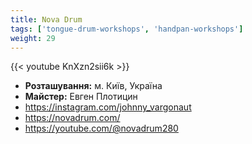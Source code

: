 ```yaml
---
title: Nova Drum
tags: ['tongue-drum-workshops', 'handpan-workshops']
weight: 29
---
```

{{< youtube KnXzn2sii6k >}}

- **Розташування:** м. Київ, Україна
- **Майстер:** Евген Плотицин
- https://instagram.com/johnny_vargonaut
- https://novadrum.com/
- https://youtube.com/@novadrum280
